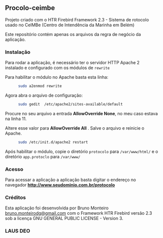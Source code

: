 ## Procolo-ceimbe
Projeto criado com o HTR Firebird Framework 2.3 - Sistema de rotocolo usado no CeIMBe (Centro de Intendência da Marinha em Belém)

Este repositório contém apenas os arquivos da regra de negócio da aplicação.

### Instalação
Para rodar a aplicação, é necessário ter o servidor HTTP Apache 2 instalado e configurado com os módulos de `rewrite`

Para habilitar o módulo no Apache basta esta linha:
```bash
      sudo a2enmod rewrite
```

Agora abra o arquivo de configuração:
```bash
      sudo gedit  /etc/apache2/sites-available/default
```

Procure no seu arquivo a entrada **AllowOverride None**, no meu caso estava na linha 11.

Altere esse valor para **AllowOverride All** .
Salve o arquivo e reinicie o Apache.
```bash
      sudo /etc/init.d/apache2 restart
```

Após habilitar o módulo, copie o diretório `protocolo` para `/var/www/html/` e o diretório `app.protoclo` para `/var/www/`

### Acesso
Para acessar a aplicação a aplicação basta digitar o endereço no navegador
**http://www.seudominio.com.br/protocolo**

### Créditos
Esta aplicação foi desenvolvida por Bruno Monteiro <bruno.monteirodg@gmail.com> com o Framework HTR Firebird versão 2.3 sob a licença GNU GENERAL PUBLIC LICENSE - Version 3.

### LAUS DEO
